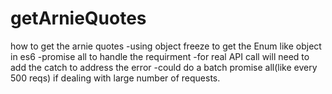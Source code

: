 # getArnieQuotes
how to get the arnie quotes
-using object freeze to get the Enum like object in es6
-promise all to handle the requirment 
-for real API call will need to add the catch to address the error
-could do a batch promise all(like every 500 reqs) if dealing with large number of requests.
